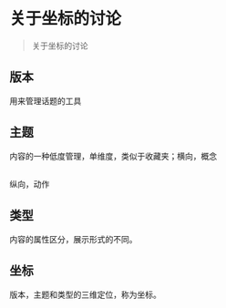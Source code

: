 关于坐标的讨论
===================
> 关于坐标的讨论
## 版本

  用来管理话题的工具

## 主题

  内容的一种低度管理，单维度，类似于收藏夹；横向，概念

##

  纵向，动作

## 类型

  内容的属性区分，展示形式的不同。



## 坐标

  版本，主题和类型的三维定位，称为坐标。
